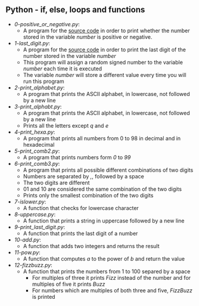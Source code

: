 ## Python - if, else, loops and functions
- *0-positive_or_negative.py*: 
  - A program for the [source code](https://github.com/holbertonschool/0x01.py/blob/master/0-positive_or_negative_py) in order to print whether the number stored in the variable _number_ is positive or negative.
- *1-last_digit.py*:
  - A program for the [source code](https://github.com/holbertonschool/0x01.py/blob/master/1-last_digit_py) in order to print the last digit of the number stored in the variable _number_
  - This program will assign a random signed number to the variable _number_ each time it is executed
  - The variable _number_ will store a different value every time you will run this program
- *2-print_alphabet.py*:
  - A program that prints the ASCII alphabet, in lowercase, not followed by a new line
- *3-print_alphabt.py*:
  - A program that prints the ASCII alphabet, in lowercase, not followed by a new line
  - Prints all the letters except _q_ and _e_
- *4-print_hexa.py*:
  - A program that prints all numbers from 0 to 98 in decimal and in hexadecimal
- *5-print_comb2.py*:
  - A program that prints numbers form _0_ to _99_
- *6-print_comb3.py*:
  - A program that prints all possible different combinations of two digits
  - Numbers are separated by *,*, followed by a space
  - The two digits are different
  - 01 and 10 are considered the same combination of the two digits
  - Prints only the smallest combination of the two digits
- *7-islower.py*:
  - A function that checks for lowercase character
- *8-uppercase.py*:
  - A function that prints a string in uppercase followed by a new line
- *9-print_last_digit.py*:
  - A function that prints the last digit of a number
- *10-add.py*:
  - A function that adds two integers and returns the result
- *11-pow.py*:
  - A function that computes _a_ to the power of _b_ and return the value
- *12-fizzbuzz.py*:
  - A function that prints the numbers from 1 to 100 separed by a space
    - For multiples of three it prints _Fizz_ instead of the number and for multiples of five it prints _Buzz_
    - For numbers which are multiples of both three and five, _FizzBuzz_ is printed      
